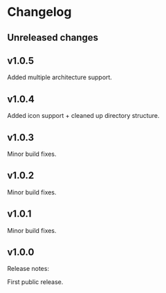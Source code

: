 # Changelog

## Unreleased changes

## v1.0.5

Added multiple architecture support.

## v1.0.4

Added icon support + cleaned up directory structure.

## v1.0.3

Minor build fixes.

## v1.0.2

Minor build fixes.

## v1.0.1

Minor build fixes.

## v1.0.0

Release notes:

First public release.